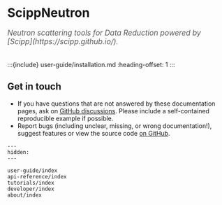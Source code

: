# ScippNeutron

<span style="font-size:1.2em;font-style:italic;color:#5a5a5a">
  Neutron scattering tools for Data Reduction powered by [Scipp](https://scipp.github.io/).
  </br></br>
</span>

:::{include} user-guide/installation.md
:heading-offset: 1
:::

## Get in touch

- If you have questions that are not answered by these documentation pages, ask on [GitHub discussions](https://github.com/orgs/scipp/discussions). Please include a self-contained reproducible example if possible.
- Report bugs (including unclear, missing, or wrong documentation!), suggest features or view the source code [on GitHub](https://github.com/scipp/scippneutron).

```{toctree}
---
hidden:
---

user-guide/index
api-reference/index
tutorials/index
developer/index
about/index
```
